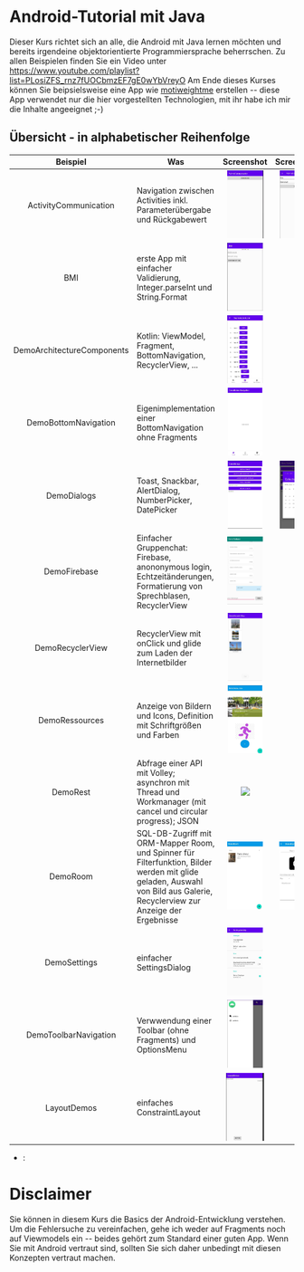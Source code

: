 # Android-Tutorial mit Java

Dieser Kurs richtet sich an alle, die Android mit Java lernen möchten und bereits irgendeine objektorientierte Programmiersprache beherrschen. Zu allen Beispielen finden Sie ein Video unter https://www.youtube.com/playlist?list=PLosiZFS_rnz7fUOCbmzEF7gE0wYbVreyO Am Ende dieses Kurses können Sie beipsielsweise eine App wie [motiweightme](https://www.youtube.com/watch?v=4q60uB5iCSs) erstellen -- diese App verwendet nur die hier vorgestellten Technologien, mit ihr habe ich mir die Inhalte angeeignet ;-)

## Übersicht - in alphabetischer Reihenfolge

| Beispiel | Was  | Screenshot | Screenshot |
| :---------: | ---------------------------------------------- | :----------: | :----------: |
| ActivityCommunication | Navigation zwischen Activities inkl. Parameterübergabe und Rückgabewert | <img src="screenshots/ActivityCommunication1.jpg" height="120"> | <img src="screenshots/ActivityCommunication2.jpg" height="120"> |
| BMI | erste App mit einfacher Validierung, Integer.parseInt und String.Format | <img src="screenshots/BMI.jpg" height="120"> |
| DemoArchitectureComponents | Kotlin: ViewModel, Fragment, BottomNavigation, RecyclerView, ... | <img src="screenshots/DemoArchitectureComponents.jpg" height="120"> |
| DemoBottomNavigation | Eigenimplementation einer BottomNavigation ohne Fragments | <img src="screenshots/DemoBottomNavigation.jpg" height="120"> |
| DemoDialogs | Toast, Snackbar, AlertDialog, NumberPicker, DatePicker | <img src="screenshots/DemoDialogs1.jpg" height="120"> | <img src="screenshots/DemoDialogs2.jpg" height="120"> |
| DemoFirebase | Einfacher Gruppenchat: Firebase, anononymous login, Echtzeitänderungen, Formatierung von Sprechblasen, RecyclerView | <img src="screenshots/DemoFirebase.jpg" height="120"> |
| DemoRecyclerView | RecyclerView mit onClick und glide zum Laden der Internetbilder | <img src="screenshots/DemoRecyclerView.jpg" height="120"> |
| DemoRessources | Anzeige von Bildern und Icons, Definition mit Schriftgrößen und Farben | <img src="screenshots/DemoRessources.jpg" height="120"> |
| DemoRest | Abfrage einer API mit Volley; asynchron mit Thread und Workmanager (mit cancel und circular progress); JSON | <img src="screenshots/.jpg" height="120"> |
| DemoRoom | SQL-DB-Zugriff mit ORM-Mapper Room, und Spinner für Filterfunktion, Bilder werden mit glide geladen, Auswahl von Bild aus Galerie, Recyclerview zur Anzeige der Ergebnisse | <img src="screenshots/DemoRoom1.jpg" height="120"> | <img src="screenshots/DemoRoom2.jpg" height="120"> |
| DemoSettings | einfacher SettingsDialog  | <img src="screenshots/DemoSettings.jpg" height="120"> |
| DemoToolbarNavigation | Verwwendung einer Toolbar (ohne Fragments) und OptionsMenu | <img src="screenshots/DemoToolbarNavigation.jpg" height="120"> |
| LayoutDemos | einfaches ConstraintLayout  | <img src="screenshots/LayoutDemos.jpg" height="120"> |

- :

# Disclaimer

Sie können in diesem Kurs die Basics der Android-Entwicklung verstehen. Um die Fehlersuche zu vereinfachen, gehe ich weder auf Fragments noch auf Viewmodels ein -- beides gehört zum Standard einer guten App. Wenn Sie mit Android vertraut sind, sollten Sie sich daher unbedingt mit diesen Konzepten vertraut machen.
